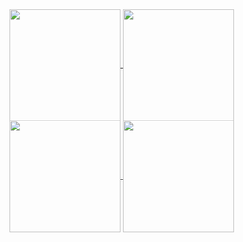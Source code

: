 <a href="https://github.com/bartekl1#gh-dark-mode-only">
  <img height=200 align="center" src="https://github-readme-stats.vercel.app/api?username=bartekl1&show_icons=true&theme=dark&custom_title=Bartek's%20Stats#gh-dark-mode-only" />
</a>
<a href="https://github.com/bartekl1#gh-dark-mode-only">
  <img height=200 align="center" src="https://github-readme-stats.vercel.app/api/top-langs/?username=bartekl1&theme=dark&hide=nsis&layout=compact#gh-dark-mode-only" />
</a>
<a href="https://github.com/bartekl1#gh-light-mode-only">
  <img height=200 align="center" src="https://github-readme-stats.vercel.app/api?username=bartekl1&show_icons=true&theme=default&custom_title=Bartek's%20Stats#gh-light-mode-only" />
</a>
<a href="https://github.com/bartekl1#gh-light-mode-only">
  <img height=200 align="center" src="https://github-readme-stats.vercel.app/api/top-langs/?username=bartekl1&theme=dafault&hide=nsis&layout=compact#gh-light-mode-only" />
</a>
